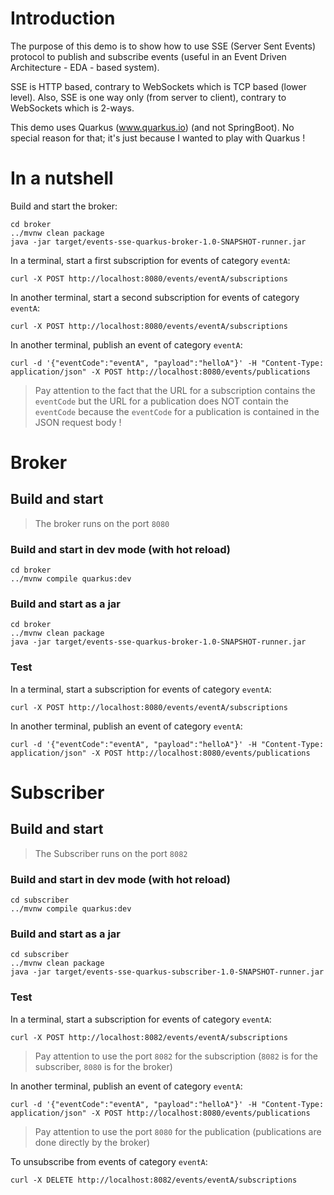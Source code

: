 # Introduction

The purpose of this demo is to show how to use SSE (Server Sent Events) protocol to publish and subscribe events 
(useful in an Event Driven Architecture - EDA - based system). 

SSE is HTTP based, contrary to WebSockets which is TCP based (lower level).
Also, SSE is one way only (from server to client), contrary to WebSockets which is 2-ways.

This demo uses Quarkus (www.quarkus.io) (and not SpringBoot). No special reason for that; it's just because I wanted to play with Quarkus !


# In a nutshell

Build and start the broker:
```
cd broker
../mvnw clean package
java -jar target/events-sse-quarkus-broker-1.0-SNAPSHOT-runner.jar
```

In a terminal, start a first subscription for events of category `eventA`:
```
curl -X POST http://localhost:8080/events/eventA/subscriptions
```

In another terminal, start a second subscription for events of category `eventA`:
```
curl -X POST http://localhost:8080/events/eventA/subscriptions
```

In another terminal, publish an event of category `eventA`:
```
curl -d '{"eventCode":"eventA", "payload":"helloA"}' -H "Content-Type: application/json" -X POST http://localhost:8080/events/publications
```
>Pay attention to the fact that the URL for a subscription contains the `eventCode` but 
>the URL for a publication does NOT contain the `eventCode`
>because the `eventCode` for a publication is contained in the JSON request body !

# Broker 

## Build and start

>The broker runs on the port `8080`

### Build and start in dev mode (with hot reload)
```
cd broker
../mvnw compile quarkus:dev
```

### Build and start as a jar
```
cd broker
../mvnw clean package
java -jar target/events-sse-quarkus-broker-1.0-SNAPSHOT-runner.jar
```

### Test

In a terminal, start a subscription for events of category `eventA`:
```
curl -X POST http://localhost:8080/events/eventA/subscriptions
```

In another terminal, publish an event of category `eventA`:
```
curl -d '{"eventCode":"eventA", "payload":"helloA"}' -H "Content-Type: application/json" -X POST http://localhost:8080/events/publications
``` 

 
# Subscriber

## Build and start

>The Subscriber runs on the port `8082`

### Build and start in dev mode (with hot reload)
```
cd subscriber
../mvnw compile quarkus:dev
```

### Build and start as a jar
```
cd subscriber
../mvnw clean package
java -jar target/events-sse-quarkus-subscriber-1.0-SNAPSHOT-runner.jar
```
### Test

In a terminal, start a subscription for events of category `eventA`:
```
curl -X POST http://localhost:8082/events/eventA/subscriptions
```
>Pay attention to use the port `8082` for the subscription (`8082` is for the subscriber, `8080` is for the broker)

In another terminal, publish an event of category `eventA`:
```
curl -d '{"eventCode":"eventA", "payload":"helloA"}' -H "Content-Type: application/json" -X POST http://localhost:8080/events/publications
``` 
>Pay attention to use the port `8080` for the publication (publications are done directly by the broker)

To unsubscribe from events of category `eventA`:
```
curl -X DELETE http://localhost:8082/events/eventA/subscriptions
```
